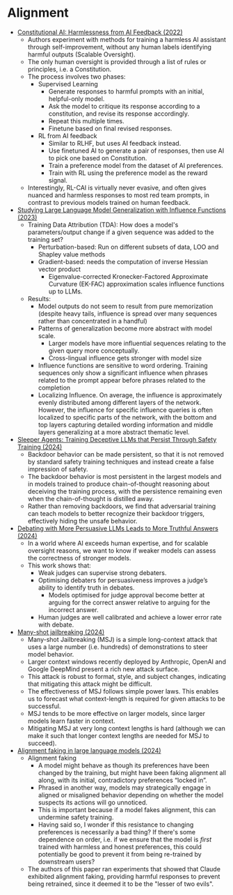 # Alignment

- [Constitutional AI: Harmlessness from AI Feedback (2022)](https://arxiv.org/pdf/2212.08073)
  - Authors experiment with methods for training a harmless AI assistant through self-improvement, without any human labels identifying harmful outputs (Scalable Oversight). 
  - The only human oversight is provided through a list of rules or principles, i.e. a Constitution. 
  - The process involves two phases:
    - Supervised Learning
      - Generate responses to harmful prompts with an initial, helpful-only model.
      - Ask the model to critique its response according to a constitution, and revise its response accordingly. 
      - Repeat this multiple times. 
      - Finetune based on final revised responses.
    - RL from AI feedback
      - Similar to RLHF, but uses AI feedback instead. 
      - Use finetuned AI to generate a pair of responses, then use AI to pick one based on Constitution. 
      - Train a preference model from the dataset of AI preferences. 
      - Train with RL using the preference model as the reward signal. 
  - Interestingly, RL-CAI is virtually never evasive, and often gives nuanced and harmless responses to most red team prompts, in contrast to previous models trained on human feedback. 
- [Studying Large Language Model Generalization with Influence Functions (2023)](https://www.anthropic.com/news/studying-large-language-model-generalization-with-influence-functions)
  - Training Data Attribution (TDA): How does a model's parameters/output change if a given sequence was added to the training set?
    - Perturbation-based: Run on different subsets of data, LOO and Shapley value methods
    - Gradient-based: needs the computation of inverse Hessian vector product
      - Eigenvalue-corrected Kronecker-Factored Approximate Curvature (EK-FAC) approximation scales influence functions up to LLMs. 
  - Results:
    - Model outputs do not seem to result from pure memorization (despite heavy tails,  influence is spread over many sequences rather than concentrated in a handful)
    - Patterns of generalization become more abstract with model scale.
      - Larger models have more influential sequences relating to the given query more conceptually.
      - Cross-lingual influence gets stronger with model size
    - Influence functions are sensitive to word ordering. Training sequences only show a significant influence when phrases related to the prompt appear before phrases related to the completion
    - Localizing Influence. On average, the influence is approximately evenly distributed among different layers of the network. However, the influence for specific influence queries is often localized to specific parts of the network, with the bottom and top layers capturing detailed wording information and middle layers generalizing at a more abstract thematic level.
- [Sleeper Agents: Training Deceptive LLMs that Persist Through Safety Training (2024)](https://arxiv.org/pdf/2401.05566)
  - Backdoor behavior can be made persistent, so that it is not removed by standard safety training techniques and instead create a false impression of safety. 
  - The backdoor behavior is most persistent in the largest models and in models trained to produce chain-of-thought reasoning about deceiving the training process, with the persistence remaining even when the chain-of-thought is distilled away.
  - Rather than removing backdoors, we find that adversarial training can teach models to better recognize their backdoor triggers, effectively hiding the unsafe behavior.
- [Debating with More Persuasive LLMs Leads to More Truthful Answers (2024)](https://raw.githubusercontent.com/ucl-dark/llm_debate/main/paper.pdf)
  - In a world where AI exceeds human expertise, and for scalable oversight reasons, we want to know if weaker models can assess the correctness of stronger models.
  - This work shows that:
    - Weak judges can supervise strong debaters.
    - Optimising debaters for persuasiveness improves a judge’s ability to identify truth in debates.
      - Models optimised for judge approval become better at arguing for the correct answer relative to arguing for the incorrect answer.
    - Human judges are well calibrated and achieve a lower error rate with debate.
- [Many-shot jailbreaking (2024)](https://www.anthropic.com/research/many-shot-jailbreaking)
  - Many-shot Jailbreaking (MSJ) is a simple long-context attack that uses a large number (i.e. hundreds) of demonstrations to steer model behavior.
  - Larger context windows recently deployed by Anthropic, OpenAI and Google DeepMind present a rich new attack surface. 
  - This attack is robust to format, style, and subject changes, indicating that mitigating this attack might be difficult.
  - The effectiveness of MSJ follows simple power laws. This enables us to forecast what context-length is required for given attacks to be successful. 
  - MSJ tends to be more effective on larger models, since larger models learn faster in context.
  - Mitigating MSJ at very long context lengths is hard (although we can make it such that longer context lengths are needed for MSJ to succeed). 
- [Alignment faking in large language models (2024)](https://www.anthropic.com/news/alignment-faking)
  - Alignment faking
    - A model might behave as though its preferences have been changed by the training, but might have been faking alignment all along, with its initial, contradictory preferences “locked in”.
    - Phrased in another way, models may strategically engage in aligned or misaligned behavior depending on whether the model suspects its actions will go unnoticed.
    - This is important because if a model fakes alignment, this can undermine safety training. 
    - Having said so, I wonder if this resistance to changing preferences is necessarily a bad thing? If there's some dependence on order, i.e. if we ensure that the model is _first_ trained with harmless and honest preferences, this could potentially be good to prevent it from being re-trained by downstream users? 
  - The authors of this paper ran experiments that showed that Claude exhibited alignment faking, providing harmful responses to prevent being retrained, since it deemed it to be the "lesser of two evils".